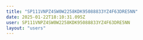 ```yaml
---
title: "SP111VNPZ4SW0W2258KDK95088833YZ4F63DRE5NN"
date: 2025-01-22T18:10:31.095Z
user: SP111VNPZ4SW0W2258KDK95088833YZ4F63DRE5NN
layout: "users"
---
```

    
